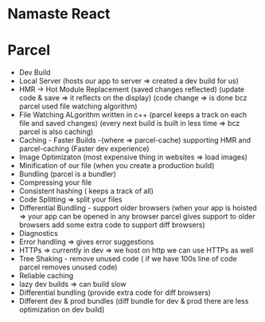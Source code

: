 # Namaste React

# Parcel
- Dev Build
- Local Server
   (hosts our app to server => created a dev build for us)
- HMR -> Hot Module Replacement
   (saved changes reflected)
   (update code & save => it reflects on the display)
   (code change => is done bcz parcel used file watching algorithm)
- File Watching ALgorithm written in c++
   (parcel keeps a track on each file and saved changes)
   (every next build is built in less time => bcz parcel is also caching)
- Caching - Faster Builds -(where => parcel-cache)
  supporting HMR and parcel-caching
  (Faster dev experience)
- Image Optimizaton (most expensive thing in websites => load images)
- Minification of our file
  (when you create a production build)
- Bundling
  (parcel is a bundler)
- Compressing your file
- Consistent hashing
  ( keeps a track of all)
- Code Splitting => split your files
- Differential Bundling - support older browsers
  (when your app is hoisted => your app can be opened in any browser
   parcel gives support to older browsers
   add some extra code to support diff browsers)
- Diagnostics
- Error handling => gives error suggestions
- HTTPs => currently in dev => we host on http we can use HTTPs as well
- Tree Shaking - remove unused code 
  ( if we have 100s line of code parcel removes unused code)
- Reliable caching
- lazy dev builds => can build slow
- Differential bundling
 (provide extra code for diff browsers)
 - Different dev & prod bundles
 (diff bundle for dev & prod
 there are less optimization on dev build)